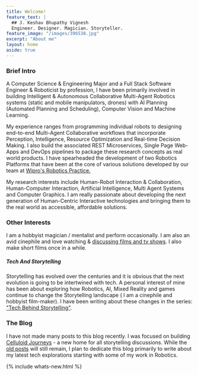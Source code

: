 ```yaml
---
title: Welcome!
feature_text: |
  ## J. Keshav Bhupathy Vignesh
  Engineer. Designer. Magician. Storyteller.
feature_image: "/images/396538.jpg"
excerpt: "About me"
layout: home
aside: true
---
```

### Brief Intro
A Computer Science & Engineering Major and a Full Stack Software Engineer & Roboticist by profession, I have been primarily involved in building Intelligent & Autonomous Collaborative Multi-Agent Robotics systems (static and mobile manipulators, drones) with AI Planning (Automated Planning and Scheduling), Computer Vision and Machine Learning.

My experience ranges from programming individual robots to designing end-to-end  Multi-Agent Collaborative workflows that incorporate Perception, Intelligence, Resource Optimization and Real-time Decision Making. I also build the associated REST Microservices, Single Page Web-Apps and DevOps pipelines to package these research concepts as real world products. I have spearheaded the development of two Robotics Platforms that have been at the core of various solutions developed by our team at [Wipro's Robotics Practice.](https://www.wipro.com/innovation/robotics/)

My research interests include Human-Robot Interaction & Collaboration, Human-Computer Interaction, Artificial Intelligence, Multi Agent Systems and Computer Graphics. I am really passionate about developing the next generation of Human-Centric Interactive technologies and bringing them to the real world as accessible, affordable solutions.
### Other Interests
I am a hobbyist magician / mentalist and perform occasionally. I am also an avid cinephile and love watching & [discussing films and tv shows](https://www.instagram.com/celluloidjourneys/). I also make short films once in a while.
##### Tech And Storytelling
Storytelling has evolved over the centuries and it is obvious that the next evolution is going to be intertwined with tech. A personal interest of mine has been about exploring how Robotics, AI, Mixed Reality and games continue to change the Storytelling landscape ( I am a cinephile and hobbyist film-maker). I have been writing about these changes in the series: ["Tech Behind Storytelling"](/blog/tbs).

### The Blog
I have not made many posts to this blog recently. I was focused on building [Celluloid Journeys](https://www.instagram.com/celluloidjourneys/) - a new home for all storytelling discussions. While the [old posts](/blog/watchlist) will still remain, I plan to dedicate this blog primarily to write about my latest tech explorations starting with some of my work in Robotics.

{% include whats-new.html %}
